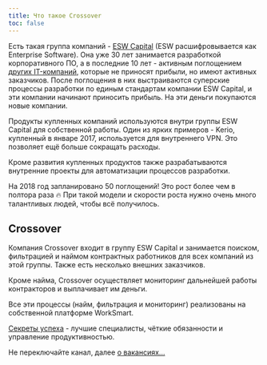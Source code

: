 ```yaml
---
title: Что такое Crossover
toc: false
---
```

Есть такая группа компаний - [ESW Capital](http://www.eswcapital.com/who-we-are/) (ESW расшифровывается как Enterprise Software).
Она уже 30 лет занимается разработкой корпоративного ПО, а в последние 10 лет - активным поглощением [других IT-компаний](http://www.eswcapital.com/portfolio/), которые не приносят прибыли, но имеют активных заказчиков. 
После поглощения в них выстраиваются суперские процессы разработки по единым стандартам компании ESW Capital, и эти компании начинают приносить прибыль.
На эти деньги покупаются новые компании.

Продукты купленных компаний используются внутри группы ESW Capital для собственной работы. 
Один из ярких примеров - Kerio, купленный в январе 2017, используется для внутреннего VPN. 
Это позволяет ещё больше сокращать расходы.

Кроме развития купленных продуктов также разрабатываются внутренние проекты для автоматизации процессов разработки.

На 2018 год запланировано 50 поглощений! Это рост более чем в полтора раза :fire: При такой модели и скорости роста нужно очень много талантливых людей, чтобы всё получилось.

## Crossover

Компания Crossover входит в группу ESW Capital и занимается поиском, фильтрацией и наймом контрактных работников для всех компаний из этой группы. Также есть несколько внешних заказчиков.

Кроме найма, Crossover осуществляет мониторинг дальнейшей работы контракторов и выплачивает им деньги.

Все эти процессы (найм, фильтрация и мониторинг) реализованы на собственной платформе WorkSmart.

[Секреты успеха](https://www.crossover.com/#secrets-to-our-success) - лучшие специалисты, чёткие обязанности и управление продуктивностью.

Не переключайте канал, далее [о вакансиях...](../applicants/jobs/)


